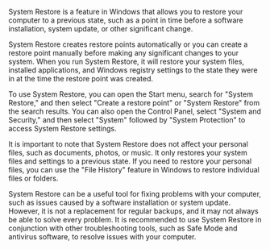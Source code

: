 System Restore is a feature in Windows that allows you to restore your computer to a previous state, such as a point in time before a software installation, system update, or other significant change.

System Restore creates restore points automatically or you can create a restore point manually before making any significant changes to your system. When you run System Restore, it will restore your system files, installed applications, and Windows registry settings to the state they were in at the time the restore point was created.

To use System Restore, you can open the Start menu, search for "System Restore," and then select "Create a restore point" or "System Restore" from the search results. You can also open the Control Panel, select "System and Security," and then select "System" followed by "System Protection" to access System Restore settings.

It is important to note that System Restore does not affect your personal files, such as documents, photos, or music. It only restores your system files and settings to a previous state. If you need to restore your personal files, you can use the "File History" feature in Windows to restore individual files or folders.

System Restore can be a useful tool for fixing problems with your computer, such as issues caused by a software installation or system update. However, it is not a replacement for regular backups, and it may not always be able to solve every problem. It is recommended to use System Restore in conjunction with other troubleshooting tools, such as Safe Mode and antivirus software, to resolve issues with your computer.